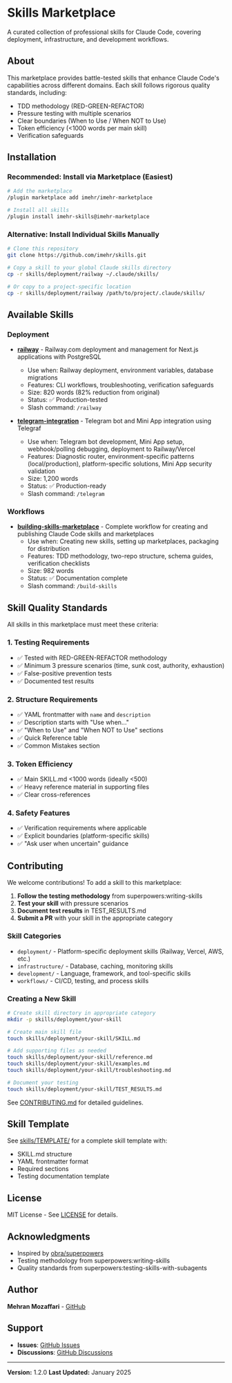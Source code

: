 # Skills Marketplace

A curated collection of professional skills for Claude Code, covering deployment, infrastructure, and development workflows.

## About

This marketplace provides battle-tested skills that enhance Claude Code's capabilities across different domains. Each skill follows rigorous quality standards, including:

- TDD methodology (RED-GREEN-REFACTOR)
- Pressure testing with multiple scenarios
- Clear boundaries (When to Use / When NOT to Use)
- Token efficiency (<1000 words per main skill)
- Verification safeguards

## Installation

### Recommended: Install via Marketplace (Easiest)

```bash
# Add the marketplace
/plugin marketplace add imehr/imehr-marketplace

# Install all skills
/plugin install imehr-skills@imehr-marketplace
```

### Alternative: Install Individual Skills Manually

```bash
# Clone this repository
git clone https://github.com/imehr/skills.git

# Copy a skill to your global Claude skills directory
cp -r skills/deployment/railway ~/.claude/skills/

# Or copy to a project-specific location
cp -r skills/deployment/railway /path/to/project/.claude/skills/
```

## Available Skills

### Deployment

- **[railway](skills/deployment/railway/)** - Railway.com deployment and management for Next.js applications with PostgreSQL
  - Use when: Railway deployment, environment variables, database migrations
  - Features: CLI workflows, troubleshooting, verification safeguards
  - Size: 820 words (82% reduction from original)
  - Status: ✅ Production-tested
  - Slash command: `/railway`

- **[telegram-integration](skills/deployment/telegram-integration/)** - Telegram bot and Mini App integration using Telegraf
  - Use when: Telegram bot development, Mini App setup, webhook/polling debugging, deployment to Railway/Vercel
  - Features: Diagnostic router, environment-specific patterns (local/production), platform-specific solutions, Mini App security validation
  - Size: 1,200 words
  - Status: ✅ Production-ready
  - Slash command: `/telegram`

### Workflows

- **[building-skills-marketplace](skills/workflows/building-skills-marketplace/)** - Complete workflow for creating and publishing Claude Code skills and marketplaces
  - Use when: Creating new skills, setting up marketplaces, packaging for distribution
  - Features: TDD methodology, two-repo structure, schema guides, verification checklists
  - Size: 982 words
  - Status: ✅ Documentation complete
  - Slash command: `/build-skills`

## Skill Quality Standards

All skills in this marketplace must meet these criteria:

### 1. Testing Requirements
- ✅ Tested with RED-GREEN-REFACTOR methodology
- ✅ Minimum 3 pressure scenarios (time, sunk cost, authority, exhaustion)
- ✅ False-positive prevention tests
- ✅ Documented test results

### 2. Structure Requirements
- ✅ YAML frontmatter with `name` and `description`
- ✅ Description starts with "Use when..."
- ✅ "When to Use" and "When NOT to Use" sections
- ✅ Quick Reference table
- ✅ Common Mistakes section

### 3. Token Efficiency
- ✅ Main SKILL.md <1000 words (ideally <500)
- ✅ Heavy reference material in supporting files
- ✅ Clear cross-references

### 4. Safety Features
- ✅ Verification requirements where applicable
- ✅ Explicit boundaries (platform-specific skills)
- ✅ "Ask user when uncertain" guidance

## Contributing

We welcome contributions! To add a skill to this marketplace:

1. **Follow the testing methodology** from superpowers:writing-skills
2. **Test your skill** with pressure scenarios
3. **Document test results** in TEST_RESULTS.md
4. **Submit a PR** with your skill in the appropriate category

### Skill Categories

- `deployment/` - Platform-specific deployment skills (Railway, Vercel, AWS, etc.)
- `infrastructure/` - Database, caching, monitoring skills
- `development/` - Language, framework, and tool-specific skills
- `workflows/` - CI/CD, testing, and process skills

### Creating a New Skill

```bash
# Create skill directory in appropriate category
mkdir -p skills/deployment/your-skill

# Create main skill file
touch skills/deployment/your-skill/SKILL.md

# Add supporting files as needed
touch skills/deployment/your-skill/reference.md
touch skills/deployment/your-skill/examples.md
touch skills/deployment/your-skill/troubleshooting.md

# Document your testing
touch skills/deployment/your-skill/TEST_RESULTS.md
```

See [CONTRIBUTING.md](CONTRIBUTING.md) for detailed guidelines.

## Skill Template

See [skills/TEMPLATE/](skills/TEMPLATE/) for a complete skill template with:
- SKILL.md structure
- YAML frontmatter format
- Required sections
- Testing documentation template

## License

MIT License - See [LICENSE](LICENSE) for details.

## Acknowledgments

- Inspired by [obra/superpowers](https://github.com/obra/superpowers)
- Testing methodology from superpowers:writing-skills
- Quality standards from superpowers:testing-skills-with-subagents

## Author

**Mehran Mozaffari** - [GitHub](https://github.com/imehr)

## Support

- **Issues**: [GitHub Issues](https://github.com/imehr/skills/issues)
- **Discussions**: [GitHub Discussions](https://github.com/imehr/skills/discussions)

---

**Version:** 1.2.0
**Last Updated:** January 2025
